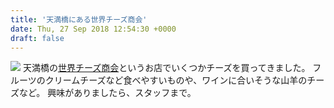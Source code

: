 ```yaml
---
title: '天満橋にある世界チーズ商会'
date: Thu, 27 Sep 2018 12:54:30 +0000
draft: false
---
```


[![](/images/2018/09/DSC_0739-1024x768.jpg)](/images/2018/09/DSC_0739.jpg) 天満橋の[世界チーズ商会](https://www.sekai-cheese.co.jp/)というお店でいくつかチーズを買ってきました。 フルーツのクリームチーズなど食べやすいものや、ワインに合いそうな山羊のチーズなど。 興味がありましたら、スタッフまで。
